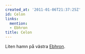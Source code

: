 ```yaml
---
created_at: '2011-01-06T21:37:25Z'
id: Celon
links:
  mention:
  - Ebhron
title: Celon
---
```


Liten hamn på västra [Ebhron].

  [Ebhron]: Ebhron